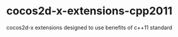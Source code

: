 cocos2d-x-extensions-cpp2011
============================

cocos2d-x extensions designed to use benefits of c++11 standard